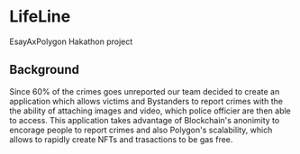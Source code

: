 # LifeLine
EsayAxPolygon Hakathon project

## Background 
Since 60% of the crimes goes unreported our team decided to create an application which allows victims and Bystanders to report crimes with the the ability of attaching images and video,  which police officier are then able to access. This application takes advantage of Blockchain's anonimity to encorage  people to report crimes and also Polygon's scalability, which allows to rapidly create NFTs and trasactions to be gas free.


